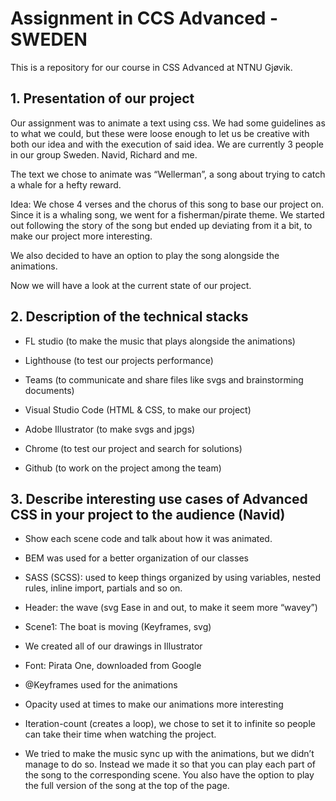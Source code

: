 # Assignment in CCS Advanced - SWEDEN
This is a repository for our course in CSS Advanced at NTNU Gjøvik.

## 1. Presentation of our project

Our assignment was to animate a text using css. We had some guidelines as to what we could, but these were loose enough to let us be creative with both our idea and with the execution of said idea. We are currently 3 people in our group Sweden. Navid, Richard and me.  

The text we chose to animate was  “Wellerman”, a song about trying to catch a whale for a hefty reward. 

Idea: We chose 4 verses and the chorus of this song to base our project on. Since it is a whaling song, we went for a fisherman/pirate theme. We started out following the story of the song but ended up deviating from it a bit, to make our project more interesting. 

We also decided to have an option to play the song alongside the animations. 

Now we will have a look at the current state of our project. 

 

## 2. Description of the technical stacks

- FL studio (to make the music that plays alongside the animations)  

- Lighthouse (to test our projects performance) 

- Teams (to communicate and share files like svgs and brainstorming documents) 

- Visual Studio Code (HTML & CSS, to make our project) 

- Adobe Illustrator (to make svgs and jpgs) 

- Chrome (to test our project and search for solutions) 

- Github (to work on the project among the team) 


 

## 3. Describe interesting use cases of Advanced CSS in your project to the audience (Navid) 

- Show each scene code and talk about how it was animated. 

- BEM was used for a better organization of our classes 

- SASS (SCSS): used to keep things organized by using variables, nested rules, inline import, partials and so on. 

- Header: the wave (svg Ease in and out, to make it seem more “wavey”) 

- Scene1: The boat is moving (Keyframes, svg) 

- We created all of our drawings in Illustrator 

- Font: Pirata One, downloaded from Google 

- @Keyframes used for the animations 

- Opacity used at times to make our animations more interesting 

- Iteration-count (creates a loop), we chose to set it to infinite so people can take their time when watching the project.

- We tried to make the music sync up with the animations, but we didn’t manage to do so. Instead we made it so that you can play each part of the song to the corresponding scene. You also have the option to play the full version of the song at the top of the page.  
